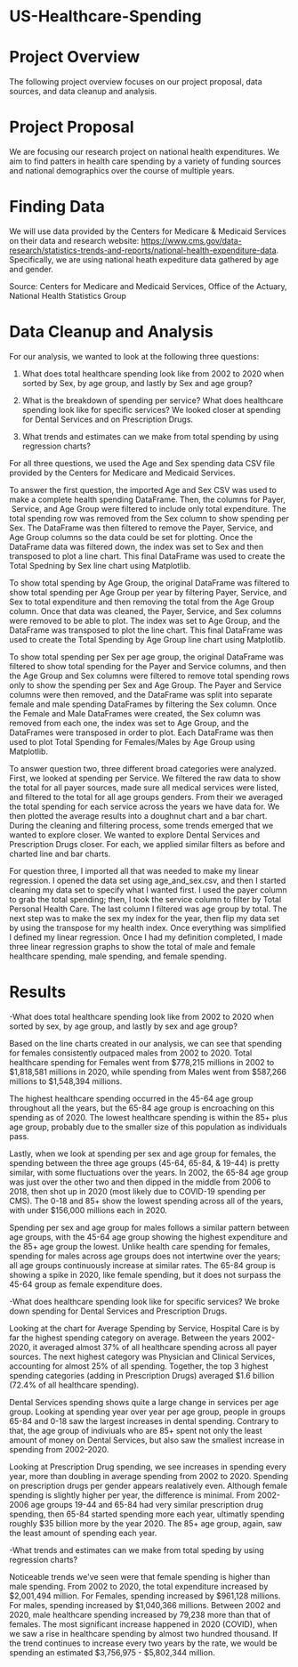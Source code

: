 # US-Healthcare-Spending
# Project Overview
The following project overview focuses on our project proposal, data sources, and data cleanup and analysis.

# Project Proposal
We are focusing our research project on national health expenditures. We aim to find patters in health care spending by a variety of funding sources and national demographics over the course of multiple years. 

# Finding Data
We will use data provided by the Centers for Medicare & Medicaid Services on their data and research website: https://www.cms.gov/data-research/statistics-trends-and-reports/national-health-expenditure-data. Specifically, we are using national heath expediture data gathered by age and gender. 

Source: Centers for Medicare and Medicaid Services, Office of the Actuary, National Health Statistics Group


# Data Cleanup and Analysis
For our analysis, we wanted to look at the following three questions:

1. What does total healthcare spending look like from 2002 to 2020 when sorted by Sex, by age group, and lastly by Sex and age group?
    
2. What is the breakdown of spending per service? What does healthcare spending look like for specific services? We looked closer at spending for Dental Services and on Prescription Drugs.

3. What trends and estimates can we make from total spending by using regression charts?

For all three questions, we used the Age and Sex spending data CSV file provided by the Centers for Medicare and Medicaid Services. 

To answer the first question, the imported Age and Sex CSV was used to make a complete health spending DataFrame. Then, the columns for Payer,  Service, and Age Group were filtered to include only total expenditure. The total spending row was removed from the Sex column to show spending per Sex. The DataFrame was then filtered to remove the Payer, Service, and Age Group columns so the data could be set for plotting. Once the DataFrame data was filtered down, the index was set to Sex and then transposed to plot a line chart. This final DataFrame was used to create the Total Spedning by Sex line chart using Matplotlib. 

To show total spending by Age Group, the original DataFrame was filtered to show total spending per Age Group per year by filtering Payer, Service, and Sex to total expenditure and then removing the total from the Age Group column. Once that data was cleaned, the Payer, Service, and Sex columns were removed to be able to plot. The index was set to Age Group, and the DataFrame was transposed to plot the line chart. This final DataFrame was used to create the Total Spending by Age Group line chart using Matplotlib. 

To show total spending per Sex per age group, the original DataFrame was filtered to show total spending for the Payer and Service columns, and then the Age Group and Sex columns were filtered to remove total spending rows only to show the spending per Sex and Age Group. The Payer and Service columns were then removed, and the DataFrame was split into separate female and male spending DataFrames by filtering the Sex column. Once the Female and Male DataFrames were created, the Sex column was removed from each one, the index was set to Age Group, and the DataFrames were transposed in order to plot. Each DataFrame was then used to plot Total Spending for Females/Males by Age Group using Matplotlib.

To answer question two, three different broad categories were analyzed. First, we looked at spending per Service. We filtered the raw data to show the total for all payer sources, made sure all medical services were listed, and filtered to the total for all age groups genders. From their we averaged the total spending for each service across the years we have data for. We then plotted the average results into a doughnut chart and a bar chart. During the cleaning and filtering process, some trends emerged that we wanted to explore closer. We wanted to explore Dental Services and Prescription Drugs closer. For each, we applied similar filters as before and charted line and bar charts. 

For question three, I imported all that was needed to make my linear regression. I opened the data set using age_and_sex.csv, and then I started cleaning my data set to specify what I wanted first. I used the payer column to grab the total spending; then, I took the service column to filter by Total Personal Health Care. The last column I filtered was age group by total. The next step was to make the sex my index for the year, then flip my data set by using the transpose for my health index. Once everything was simplified I defined my linear regression. Once I had my definition completed, I made three linear regression graphs to show the total of male and female healthcare spending, male spending, and female spending. 


# Results

-What does total healthcare spending look like from 2002 to 2020 when sorted by sex, by age group, and lastly by sex and age group?

Based on the line charts created in our analysis, we can see that spending for females consistently outpaced males from 2002 to 2020. Total healthcare spending for Females went from $778,215 millions in 2002 to $1,818,581 millions in 2020, while spending from Males went from $587,266 millions to $1,548,394 millions. 

The highest healthcare spending occurred in the 45-64 age group throughout all the years, but the 65-84 age group is encroaching on this spending as of 2020. The lowest healthcare spending is within the 85+ plus age group, probably due to the smaller size of this population as individuals pass.

Lastly, when we look at spending per sex and age group for females, the spending between the three age groups (45-64, 65-84, & 19-44) is pretty similar, with some fluctuations over the years. In 2002, the 65-84 age group was just over the other two and then dipped in the middle from 2006 to 2018, then shot up in 2020 (most likely due to COVID-19 spending per CMS). The 0-18 and 85+ show the lowest spending across all of the years, with under $156,000 millions each in 2020.

Spending per sex and age group for males follows a similar pattern between age groups, with the 45-64 age group showing the highest expenditure and the 85+ age group the lowest. Unlike health care spending for females, spending for males across age groups does not intertwine over the years; all age groups continuously increase at similar rates. The 65-84 group is showing a spike in 2020, like female spending, but it does not surpass the 45-64 group as female expenditure does.

-What does healthcare spending look like for specific services? We broke down spending for Dental Services and Prescription Drugs.

Looking at the chart for Average Spending by Service, Hospital Care is by far the highest spending category on average. Between the years 2002-2020, it averaged almost 37% of all healthcare spending across all payer sources. The next highest category was Physician and Clinical Services, accounting for almost 25% of all spending. Together, the top 3 highest spending categories (adding in Prescription Drugs) averaged $1.6 billion (72.4% of all healthcare spending). 

Dental Services spending shows quite a large change in services per age group. Looking at spending year over year per age group, people in groups 65-84 and 0-18 saw the largest increases in dental spending. Contrary to that, the age group of indiviuals who are 85+ spent not only the least amount of money on Dental Services, but also saw the smallest increase in spending from 2002-2020.

Looking at Prescription Drug spending, we see increases in spending every year, more than doubling in average spending from 2002 to 2020. Spending on prescription drugs per gender appears realatively even. Although female spending is slightly higher per year, the difference is minimal. From 2002-2006 age groups 19-44 and 65-84 had very similar prescription drug spending, then 65-84 started spending more each year, ultimatly spending roughly $35 billion more by the year 2020. The 85+ age group, again, saw the least amount of spending each year.

-What trends and estimates can we make from total speding by using regression charts?

Noticeable trends we've seen were that female spending is higher than male spending. From 2002 to 2020, the total expenditure increased by $2,001,494 million. For Females, spending increased by $961,128 millions. For males, spending increased by $1,040,366 millions. Between 2002 and 2020, male healthcare spending increased by 79,238 more than that of females. The most significant increase happened in 2020 (COVID), when we saw a rise in healthcare spending by almost two hundred thousand. If the trend continues to increase every two years by the rate, we would be spending an estimated $3,756,975 - $5,802,344 million.
